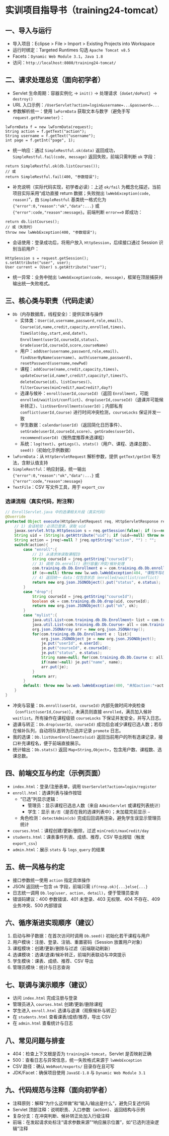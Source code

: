 # 实训项目指导书（training24-tomcat）

## 一、导入与运行
- 导入项目：Eclipse > File > Import > Existing Projects into Workspace
- 运行时绑定：Targeted Runtimes 勾选 `Apache Tomcat v8.5`
- Facets：`Dynamic Web Module 3.1`，`Java 1.8`
- 访问：`http://localhost:8080/training24-tomcat/`

## 二、请求处理总览（面向初学者）
- Servlet 生命周期：容器实例化 → `init()` → 处理请求（`doGet/doPost`）→ `destroy()`
- URL 入口示例：`/UserServlet?action=login&username=...&password=...`
- 参数解析统一：使用 `lwFormData` 获取文本与数字（避免手写 `request.getParameter`）：
```
lwFormData f = new lwFormData(request);
String action = f.getText("action");
String username = f.getText("username");
int page = f.getInt("page", 1);
```
- 统一响应：通过 `SimpleRestful.ok(data)` 返回成功，`SimpleRestful.fail(code, message)` 返回失败，前端只需判断 `ok` 字段：
```
return SimpleRestful.ok(db.listCourses());
// 或
return SimpleRestful.fail(400, "参数错误");
```
- 补充说明（实际代码实现，初学者必读）：上述 `ok/fail` 为概念化描述，当前项目实际采用“成功直接 return 数据；失败抛出 `lwWebException(code, reason)`”，由 `SimpleRestful` 基类统一格式化为 `{"error":0,"reason":"ok","data":...}` 或 `{"error":code,"reason":message}`。前端判断 `error==0` 即成功：
```
return db.listCourses();
// 或（失败时）
throw new lwWebException(400, "参数错误");
```
- 会话使用：登录成功后，将用户放入 `HttpSession`，后续接口通过 Session 识别当前用户：
```
HttpSession s = request.getSession();
s.setAttribute("user", user);
User current = (User) s.getAttribute("user");
```
- 统一异常：业务中抛出 `lwWebException(code, message)`，框架在顶层捕获并输出统一失败格式。

## 三、核心类与职责（代码走读）
- `Db`（内存数据库，线程安全）：提供实体与操作
  - 实体类：`User(id,username,password,role,email)`、`Course(id,name,credit,capacity,enrolled,times)`、`TimeSlot(day,start,end,date?)`、`Enrollment(userId,courseId,status)`、`Grade(userId,courseId,score,courseName)`
  - 用户：`addUser(username,password,role,email)`、`findUserByName(username)`、`auth(username,password)`、`resetPassword(username,newPwd)`
  - 课程：`addCourse(name,credit,capacity,times)`、`updateCourse(id,name?,credit?,capacity?,times?)`、`deleteCourse(id)`、`listCourses()`、`filterCourses(minCredit?,maxCredit?,day?)`
  - 选课与候补：`enroll(userId,courseId)`（返回 `Enrollment`，可能 `enrolled/waitlist/conflict`）、`drop(userId,courseId)`（退课并可能候补转正）、`listUserEnrollments(userId)`；内部私有 `conflict(userId,Course)` 进行时间冲突检测，`courseLocks` 保证并发一致
  - 学生数据：`calendar(userId)`（返回简化日历事件）、`setGrade(userId,courseId,score)`、`getGrades(userId)`、`recommend(userId)`（按热度推荐未选课程）
  - 系统：`log(text)`、`getLogs()`、`stats()`（用户、课程、选课总数）、`seed()`（初始化示例数据）
- `lwFormData`：从 `HttpServletRequest` 解析参数，提供 `getText/getInt` 等方法，含默认值支持
- `SimpleRestful`：响应封装，统一输出 `{"error":0,"reason":"ok","data":...}` 或 `{"error":code,"reason":message}`
- `TextFile`：CSV 写文件工具，用于 `export_csv`

### 选课流程（真实代码，附注释）
```java
// EnrollServlet.java 中的选课相关片段（真实代码）
@Override
protected Object execute(HttpServletRequest req, HttpServletResponse resp, org.json.JSONObject jreq) throws Exception {
    // 1) 会话校验：必须已登录，读取 uid
    javax.servlet.http.HttpSession s = req.getSession(false); if (s==null) throw new lw.web.lwWebException(401, "未登录");
    String uid = (String)s.getAttribute("uid"); if (uid==null) throw new lw.web.lwWebException(401, "未登录");
    String action = jreq!=null ? jreq.optString("action", "") : "";
    switch(action){
        case "enroll":{
            // 2) 从请求体读取课程ID
            String courseId = jreq.getString("courseId");
            // 3) 调用 Db.enroll() 进行容量/冲突/候补处理
            com.training.db.Db.Enrollment e = com.training.db.Db.enroll(uid, courseId);
            if (e==null) throw new lw.web.lwWebException(404, "课程不存在");
            // 4) 返回统一 data：仅包含状态（enrolled/waitlist/conflict）
            return new org.json.JSONObject().put("status", e.status);
        }
        case "drop":{
            String courseId = jreq.getString("courseId");
            boolean ok = com.training.db.Db.drop(uid, courseId);
            return new org.json.JSONObject().put("ok", ok);
        }
        case "mylist":{
            java.util.List<com.training.db.Db.Enrollment> list = com.training.db.Db.listUserEnrollments(uid);
            java.util.List<com.training.db.Db.Course> all = com.training.db.Db.listCourses();
            org.json.JSONArray arr = new org.json.JSONArray();
            for(com.training.db.Db.Enrollment e : list){
                org.json.JSONObject je = new org.json.JSONObject();
                je.put("userId", e.userId);
                je.put("courseId", e.courseId);
                je.put("status", e.status);
                String name=null; for(com.training.db.Db.Course c: all){ if(c.id.equals(e.courseId)){ name=c.name; break; } }
                if(name!=null) je.put("name", name);
                arr.put(je);
            }
            return arr;
        }
        default: throw new lw.web.lwWebException(400, "未知action:"+action);
    }
}
```
- 冲突与容量：`Db.enroll(userId, courseId)` 内部先做时间冲突检查（`conflict(userId,Course)`），未满员则直接 `enrolled`，满员加入候补 `waitlist`。所有操作在课程级锁 `courseLocks` 下保证并发安全，并写入日志。
- 退课与转正：`Db.drop(userId, courseId)` 成功后会减少课程已选人数；若存在候补队列，自动将队首转为已选并记录 `promote` 日志。
- 我的选课：`Db.listUserEnrollments(uid)` 返回当前用户的所有选课记录，接口补充课程名，便于前端直接展示。
- 统计输出：`Db.stats()` 返回 `Map<String,Object>`，包含用户数、课程数、选课总数。

## 四、前端交互与约定（示例页面）
- `index.html`：登录/注册表单，调用 `UserServlet?action=login/register`
- `enroll.html`：选课列表与操作按钮
  - “已选”列显示逻辑：
    - 管理员：显示课程已选总人数（来自 `AdminServlet` 或课程列表统计）
    - 学生：显示 `是/否`（是否在我的选课列表中）；未加载完前显示 `—`
  - 角色检测：`detectAdmin(cb)` 完成后回调再渲染，避免学生误显示管理员统计
- `courses.html`：课程创建/更新/删除，过滤 `minCredit/maxCredit/day`
- `students.html`：课表事件列表、成绩、推荐，CSV 导出按钮（触发 `export_csv`）
- `admin.html`：展示 `stats` 与 `logs_query` 的结果

## 五、统一风格与约定
- 接口参数统一使用 `action` 指定具体操作
- JSON 返回统一包含 `ok` 字段，前端只需 `if(resp.ok){...}else{...}`
- 日志统一调用 `Db.log(user, action, detail)`，便于管理员查询
- 错误码建议：400 参数错误、401 未登录、403 无权限、404 不存在、409 业务冲突、500 内部错误

## 六、循序渐进实现顺序（建议）
1. 启动与种子数据：在首次访问时调用 `Db.seed()` 初始化若干课程与用户
2. 用户模块：注册、登录、注销、重置密码（Session 放置用户对象）
3. 课程模块：创建/更新/删除与过滤（前端联动刷新）
4. 选课模块：选课/退课/候补转正，前端列表联动与冲突提示
5. 学生模块：课表、成绩、推荐、CSV 导出
6. 管理员模块：统计与日志查询

## 七、联调与演示顺序（建议）
- 访问 `index.html` 完成注册与登录
- 管理员进入 `courses.html` 创建/更新/删除课程
- 学生进入 `enroll.html` 选课与退课（观察候补与转正）
- 在 `students.html` 查看课表/成绩/推荐，导出 CSV
- 在 `admin.html` 查看统计与日志

## 八、常见问题与排查
- 404：检查上下文根是否为 `training24-tomcat`，Servlet 是否映射正确
- 500：查看日志与异常信息，统一失败格式来源于 `lwWebException`
- CSV 路径：确认 `WebRoot/exports/` 目录存在且可写
- JDK/Facet：确保项目使用 `JavaSE-1.8` 与 `Dynamic Web Module 3.1`

## 九、代码规范与注释（面向初学者）
- 注释原则：解释“为什么这样做”和“输入/输出是什么”，避免只复述代码
- Servlet 顶部注释：说明职责、入口参数（action）、返回结构与示例
- 复杂分支：在冲突判断、候补转正处加入行级注释
- 前端：在发起请求处标注“请求参数来源”“响应展示位置”，如“已选列渲染逻辑”注释
